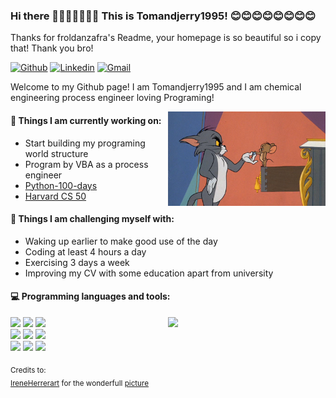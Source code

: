 ### Hi there 👋👋👋👋👋👋👋 This is Tomandjerry1995! 😊😊😊😊😊😊😊😊
Thanks for froldanzafra's Readme, your homepage is so beautiful so i copy that! Thank you bro!

[![Github](https://img.shields.io/badge/-Github-000?style=flat&logo=Github&logoColor=white)](https://github.com/Tomandjerry1995) 
[![Linkedin](https://img.shields.io/badge/-LinkedIn-blue?style=flat&logo=Linkedin&logoColor=white)](https://www.linkedin.com/in/froldanzafra/)
[![Gmail](https://img.shields.io/badge/-Gmail-c14438?style=flat&logo=Gmail&logoColor=white)](mailto:maoweixin1995@gmail.com)

Welcome to my Github page! I am Tomandjerry1995 and I am chemical engineering process engineer loving Programing!  

<img align="right" alt="img" src="https://github.com/Tomandjerry1995/Tomandjerry1995/blob/main/70135.jpg" width="50%" height="auto" />


#### 🌱 Things I am currently working on: 
- Start building my programing world structure  
- Program by VBA as a process engineer
- [Python-100-days](https://github.com/Tomandjerry1995/Python-100-Days)
- [Harvard CS 50](https://cs50.harvard.edu/x/2023/)

#### :muscle: Things I am challenging myself with:
- Waking up earlier to make good use of the day
- Coding at least 4 hours a day
- Exercising 3 days a week
- Improving my CV with some education apart from university

#### :computer: Programming languages and tools: 
<p>
	<img width="50%" align="right" src="https://github-readme-stats.vercel.app/api?username=FernandoRoldan93&show_icons=true&hide_border=true" />

<code><img width="10%" src="https://www.vectorlogo.zone/logos/java/java-ar21.svg"></code>
<code><img width="10%" src="https://www.vectorlogo.zone/logos/python/python-ar21.svg"></code>
<code><img width="8%" src="https://www.vectorlogo.zone/logos/r-project/r-project-icon.svg"></code>
<br />
<code><img width="10%" src="https://www.vectorlogo.zone/logos/pocoo_flask/pocoo_flask-ar21.svg"></code>
<code><img width="10%" src="https://www.vectorlogo.zone/logos/mysql/mysql-ar21.svg"></code>
<code><img width="10%" src="https://www.vectorlogo.zone/logos/mongodb/mongodb-ar21.svg"></code>
<br />
<code><img width="10%" src="https://www.vectorlogo.zone/logos/apache_spark/apache_spark-ar21.svg"></code>
<code><img width="10%" src="https://www.vectorlogo.zone/logos/apache_hadoop/apache_hadoop-ar21.svg"></code>
<code><img width="10%" src="https://www.vectorlogo.zone/logos/git-scm/git-scm-ar21.svg"></code>
</p>

<sub>Credits to: <br/>[IreneHerrerart](https://www.artstation.com/ireneherrera) for the wonderfull [picture](https://github.com/FernandoRoldan93/FernandoRoldan93/blob/master/cover_image.jpg)</sub>
